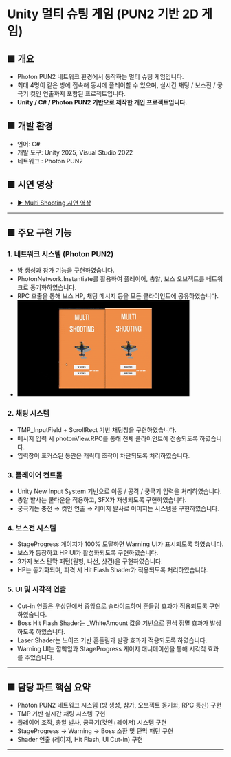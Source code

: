 # Unity 멀티 슈팅 게임 (PUN2 기반 2D 게임)

## ■ 개요
- Photon PUN2 네트워크 환경에서 동작하는 멀티 슈팅 게임입니다.
- 최대 4명이 같은 방에 접속해 동시에 플레이할 수 있으며,
  실시간 채팅 / 보스전 / 궁극기 컷인 연출까지 포함된 프로젝트입니다.
- **Unity / C# / Photon PUN2 기반으로 제작한 개인 프로젝트입니다.**

## ■ 개발 환경
- 언어: C#
- 개발 도구: Unity 2025, Visual Studio 2022
- 네트워크 : Photon PUN2

## ■ 시연 영상
- [▶ Multi Shooting 시연 영상](https://youtu.be/Ch-EU6h1Ru4)

---

## ■ 주요 구현 기능

### 1. 네트워크 시스템 (Photon PUN2)
- 방 생성과 참가 기능을 구현하였습니다.
- PhotonNetwork.Instantiate를 활용하여 플레이어, 총알, 보스 오브젝트를 네트워크로 동기화하였습니다.
- RPC 호출을 통해 보스 HP, 채팅 메시지 등을 모든 클라이언트에 공유하였습니다.
- ![Geometry Shader 연출](./Unity_Shorts/JoinRoom.gif)
### 2. 채팅 시스템
- TMP_InputField + ScrollRect 기반 채팅창을 구현하였습니다.
- 메시지 입력 시 photonView.RPC를 통해 전체 클라이언트에 전송되도록 하였습니다.
- 입력창이 포커스된 동안은 캐릭터 조작이 차단되도록 처리하였습니다.

### 3. 플레이어 컨트롤
- Unity New Input System 기반으로 이동 / 공격 / 궁극기 입력을 처리하였습니다.
- 총알 발사는 쿨다운을 적용하고, SFX가 재생되도록 구현하였습니다.
- 궁극기는 충전 → 컷인 연출 → 레이저 발사로 이어지는 시스템을 구현하였습니다.

### 4. 보스전 시스템
- StageProgress 게이지가 100% 도달하면 Warning UI가 표시되도록 하였습니다.
- 보스가 등장하고 HP UI가 활성화되도록 구현하였습니다.
- 3가지 보스 탄막 패턴(원형, 나선, 샷건)을 구현하였습니다.
- HP는 동기화되며, 피격 시 Hit Flash Shader가 적용되도록 처리하였습니다.

### 5. UI 및 시각적 연출
- Cut-in 연출은 우상단에서 중앙으로 슬라이드하며 흔들림 효과가 적용되도록 구현하였습니다.
- Boss Hit Flash Shader는 _WhiteAmount 값을 기반으로 흰색 점멸 효과가 발생하도록 하였습니다.
- Laser Shader는 노이즈 기반 흔들림과 발광 효과가 적용되도록 하였습니다.
- Warning UI는 깜빡임과 StageProgress 게이지 애니메이션을 통해 시각적 효과를 주었습니다.

---

## ■ 담당 파트 핵심 요약
- Photon PUN2 네트워크 시스템 (방 생성, 참가, 오브젝트 동기화, RPC 통신) 구현
- TMP 기반 실시간 채팅 시스템 구현
- 플레이어 조작, 총알 발사, 궁극기(컷인+레이저) 시스템 구현
- StageProgress → Warning → Boss 소환 및 탄막 패턴 구현
- Shader 연출 (레이저, Hit Flash, UI Cut-in) 구현

---
